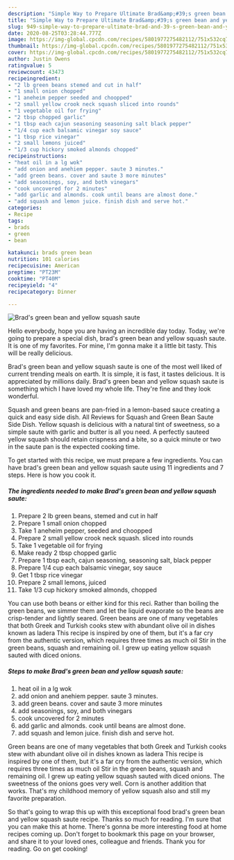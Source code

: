 ```yaml
---
description: "Simple Way to Prepare Ultimate Brad&amp;#39;s green bean and yellow squash saute"
title: "Simple Way to Prepare Ultimate Brad&amp;#39;s green bean and yellow squash saute"
slug: 949-simple-way-to-prepare-ultimate-brad-and-39-s-green-bean-and-yellow-squash-saute
date: 2020-08-25T03:28:44.777Z
image: https://img-global.cpcdn.com/recipes/5801977275482112/751x532cq70/brads-green-bean-and-yellow-squash-saute-recipe-main-photo.jpg
thumbnail: https://img-global.cpcdn.com/recipes/5801977275482112/751x532cq70/brads-green-bean-and-yellow-squash-saute-recipe-main-photo.jpg
cover: https://img-global.cpcdn.com/recipes/5801977275482112/751x532cq70/brads-green-bean-and-yellow-squash-saute-recipe-main-photo.jpg
author: Justin Owens
ratingvalue: 5
reviewcount: 43473
recipeingredient:
- "2 lb green beans stemed and cut in half"
- "1 small onion chopped"
- "1 aneheim pepper seeded and choopped"
- "2 small yellow crook neck squash sliced into rounds"
- "1 vegetable oil for frying"
- "2 tbsp chopped garlic"
- "1 tbsp each cajun seasoning seasoning salt black pepper"
- "1/4 cup each balsamic vinegar soy sauce"
- "1 tbsp rice vinegar"
- "2 small lemons juiced"
- "1/3 cup hickory smoked almonds chopped"
recipeinstructions:
- "heat oil in a lg wok"
- "add onion and anehiem pepper. saute 3 minutes."
- "add green beans. cover and saute 3 more minutes"
- "add seasonings, soy, and both vinegars"
- "cook uncovered for 2 minutes"
- "add garlic and almonds. cook until beans are almost done."
- "add squash and lemon juice. finish dish and serve hot."
categories:
- Recipe
tags:
- brads
- green
- bean

katakunci: brads green bean 
nutrition: 101 calories
recipecuisine: American
preptime: "PT23M"
cooktime: "PT40M"
recipeyield: "4"
recipecategory: Dinner

---
```



![Brad&#39;s green bean and yellow squash saute](https://img-global.cpcdn.com/recipes/5801977275482112/751x532cq70/brads-green-bean-and-yellow-squash-saute-recipe-main-photo.jpg)

Hello everybody, hope you are having an incredible day today. Today, we're going to prepare a special dish, brad&#39;s green bean and yellow squash saute. It is one of my favorites. For mine, I'm gonna make it a little bit tasty. This will be really delicious.

Brad&#39;s green bean and yellow squash saute is one of the most well liked of current trending meals on earth. It is simple, it is fast, it tastes delicious. It is appreciated by millions daily. Brad&#39;s green bean and yellow squash saute is something which I have loved my whole life. They're fine and they look wonderful.

Squash and green beans are pan-fried in a lemon-based sauce creating a quick and easy side dish. All Reviews for Squash and Green Bean Saute Side Dish. Yellow squash is delicious with a natural tint of sweetness, so a simple saute with garlic and butter is all you need. A perfectly sauteed yellow squash should retain crispness and a bite, so a quick minute or two in the saute pan is the expected cooking time.


To get started with this recipe, we must prepare a few ingredients. You can have brad&#39;s green bean and yellow squash saute using 11 ingredients and 7 steps. Here is how you cook it.

<!--inarticleads1-->

##### The ingredients needed to make Brad&#39;s green bean and yellow squash saute:

1. Prepare 2 lb green beans, stemed and cut in half
1. Prepare 1 small onion chopped
1. Take 1 aneheim pepper, seeded and choopped
1. Prepare 2 small yellow crook neck squash. sliced into rounds
1. Take 1 vegetable oil for frying
1. Make ready 2 tbsp chopped garlic
1. Prepare 1 tbsp each, cajun seasoning, seasoning salt, black pepper
1. Prepare 1/4 cup each balsamic vinegar, soy sauce
1. Get 1 tbsp rice vinegar
1. Prepare 2 small lemons, juiced
1. Take 1/3 cup hickory smoked almonds, chopped


You can use both beans or either kind for this reci. Rather than boiling the green beans, we simmer them and let the liquid evaporate so the beans are crisp-tender and lightly seared. Green beans are one of many vegetables that both Greek and Turkish cooks stew with abundant olive oil in dishes known as ladera This recipe is inspired by one of them, but it&#39;s a far cry from the authentic version, which requires three times as much oil Stir in the green beans, squash and remaining oil. I grew up eating yellow squash sauted with diced onions. 

<!--inarticleads2-->

##### Steps to make Brad&#39;s green bean and yellow squash saute:

1. heat oil in a lg wok
1. add onion and anehiem pepper. saute 3 minutes.
1. add green beans. cover and saute 3 more minutes
1. add seasonings, soy, and both vinegars
1. cook uncovered for 2 minutes
1. add garlic and almonds. cook until beans are almost done.
1. add squash and lemon juice. finish dish and serve hot.


Green beans are one of many vegetables that both Greek and Turkish cooks stew with abundant olive oil in dishes known as ladera This recipe is inspired by one of them, but it&#39;s a far cry from the authentic version, which requires three times as much oil Stir in the green beans, squash and remaining oil. I grew up eating yellow squash sauted with diced onions. The sweetness of the onions goes very well. Corn is another addition that works. That&#39;s my childhood memory of yellow squash also and still my favorite preparation. 

So that's going to wrap this up with this exceptional food brad&#39;s green bean and yellow squash saute recipe. Thanks so much for reading. I'm sure that you can make this at home. There's gonna be more interesting food at home recipes coming up. Don't forget to bookmark this page on your browser, and share it to your loved ones, colleague and friends. Thank you for reading. Go on get cooking!
